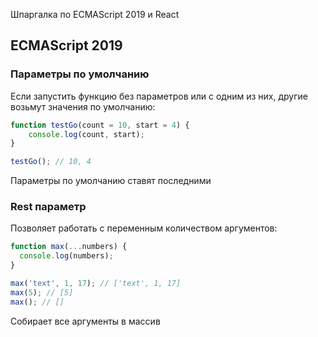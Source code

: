Шпаргалка по ECMAScript 2019 и React

## ECMAScript 2019

### Параметры по умолчанию

Если запустить функцию без параметров или с одним из них, другие возьмут значения по умолчанию:
```javascript
function testGo(count = 10, start = 4) {
    console.log(count, start);
}

testGo(); // 10, 4
```
Параметры по умолчанию ставят последними

### Rest параметр

Позволяет работать с переменным количеством аргументов: 
```javascript
function max(...numbers) {
  console.log(numbers);
}

max('text', 1, 17); // ['text', 1, 17]
max(5); // [5]
max(); // []
```
Собирает все аргументы в массив